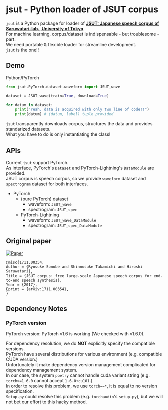 # jsut - Python loader of JSUT corpus
<!-- [![PyPI version](https://badge.fury.io/py/npvcc2016.svg)](https://badge.fury.io/py/npVCC2016) -->
<!-- ![Python Versions](https://img.shields.io/pypi/pyversions/npvcc2016.svg)   -->

`jsut` is a Python package for loader of **[JSUT: Japanese speech corpus of Saruwatari-lab., University of Tokyo][website]**.  
For machine learning, corpus/dataset is indispensable - but troublesome - part.  
We need portable & flexible loader for streamline development.  
`jsut` is the one!!  

## Demo

Python/PyTorch  

<!-- ```bash
pip install jsut
``` -->

```python
from jsut.PyTorch.dataset.waveform import JSUT_wave

dataset = JSUT_wave(train=True, download=True)

for datum in dataset:
    print("Yeah, data is acquired with only two line of code!!")
    print(datum) # (datum, label) tuple provided
``` 

`jsut` transparently downloads corpus, structures the data and provides standarized datasets.  
What you have to do is only instantiating the class!  

## APIs
Current `jsut` support PyTorch.  
As interface, PyTorch's `Dataset` and PyTorch-Lightning's `DataModule` are provided.  
JSUT corpus is speech corpus, so we provide `waveform` dataset and `spectrogram` dataset for both interfaces.  

- PyTorch
  - (pure PyTorch) dataset
    - waveform: `JSUT_wave`
    - spectrogram: `JSUT_spec`
  - PyTorch-Lightning
    - waveform: `JSUT_wave_DataModule`
    - spectrogram: `JSUT_spec_DataModule`

## Original paper
[![Paper](http://img.shields.io/badge/paper-arxiv.1711.00354-B31B1B.svg)][paper]  
<!-- https://arxiv2bibtex.org/?q=1711.00354&format=bibtex -->
```
@misc{1711.00354,
Author = {Ryosuke Sonobe and Shinnosuke Takamichi and Hiroshi Saruwatari},
Title = {JSUT corpus: free large-scale Japanese speech corpus for end-to-end speech synthesis},
Year = {2017},
Eprint = {arXiv:1711.00354},
}
```

## Dependency Notes
### PyTorch version
PyTorch version: PyTorch v1.6 is working (We checked with v1.6.0).  

For dependency resolution, we do **NOT** explicitly specify the compatible versions.  
PyTorch have several distributions for various environment (e.g. compatible CUDA version.)  
Unfortunately it make dependency version management complicated for dependency management system.  
In our case, the system `poetry` cannot handle cuda variant string (e.g. `torch>=1.6.0` cannot accept `1.6.0+cu101`.)  
In order to resolve this problem, we use `torch==*`, it is equal to no version specification.  
`Setup.py` could resolve this problem (e.g. `torchaudio`'s `setup.py`), but we will not bet our effort to this hacky method.  

[paper]:https://arxiv.org/abs/1711.00354
[website]:https://sites.google.com/site/shinnosuketakamichi/publication/jsut